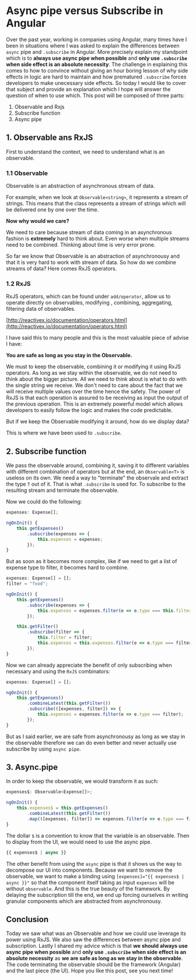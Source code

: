 # Async pipe versus Subscribe in Angular

Over the past year, working in companies using Angular, many times have I been in situations where I was asked to explain the differences between `async` pipe and `.subscribe` in Angular. 
More precisely explain my standpoint which is to __always use async pipe when possible__ and __only use `.subscribe` when side effect is an absolute necessity__.
The challenge in explaining this comes to how to convince without giving an hour boring lesson of why side effects in logic are hard to maintain and how prematured `.subscribe` forces developers to make unecessary side effects.
So today I would like to cover that subject and provide an explanation which I hope will answer the question of when to use which. This post will be composed of three parts:

1. Observable and Rxjs
2. Subscribe function
3. Async pipe

## 1. Observable ans RxJS

First to understand the context, we need to understand what is an observable.

### 1.1 Observable

Observable is an abstraction of asynchronous stream of data.

For example, when we look at `Observable<string>`, it represents a stream of strings. This means that the class represents a stream of strings which will be delivered one by one over the time.

__Now why would we care?__

We need to care because stream of data coming in an asynchronous fashion is __extremely__ hard to think about. Even worse when multiple streams need to be combined. Thinking about time is very error prone.

So far we know that Observable is an abstraction of asynchronousy and that it is very hard to work with stream of data. So how do we combine streams of data? Here comes RxJS operators.

### 1.2 RxJS

RxJS operators, which can be found under `add/operator`, allow us to operate directly on observables, modifying , combining, aggregating, filtering data of observables.

[http://reactivex.io/documentation/operators.html](http://reactivex.io/documentation/operators.html)

I have said this to many people and this is the most valuable piece of advise I have:

__You are safe as long as you stay in the Observable.__

We must to keep the observable, combining it or modifying it using RxJS operators. As long as we stay within the observable, we do not need to think about the bigger picture. All we need to think about is what to do with the single string we receive. We don't need to care about the fact that we will receive multiple values over the time hence the safety. The power of RxJS is that each operation is assured to be receiving as input the output of the previous operation. This is an extremely powerful model which allows developers to easily follow the logic and makes the code predictable.

But if we keep the Observable modifying it around, how do we display data?

This is where we have been used to `.subscribe`.

## 2. Subscribe function

We pass the observable around, combining it, saving it to different variables with different combination of operators but at the end, an `Observable<T>` is useless on its own. We need a way to "terminate" the observale and extract the type `T` out of it. That is what `.subscribe` is used for. To subscribe to the resulting stream and terminate the observable.

Now we could do the following:

```ts
expenses: Expense[];

ngOnInit() {
    this.getExpenses()
        .subscribe(expenses => {
            this.expenses = expenses;
        });
}
```

But as soon as it becomes more complex, like if we need to get a list of expense type to filter, it becomes hard to combine.

```ts
expenses: Expense[] = [];
filter = "food";

ngOnInit() {
    this.getExpenses()
        .subscribe(expenses => {
            this.expenses = expenses.filter(e => e.type === this.filter);
        });

    this.getFilter()
        .subscribe(filter => {
            this.filter = filter;
            this.expenses = this.expenses.filter(e => e.type === filter);
        });
}
```

Now we can already appreciate the benefit of only subscribing when necessary and using the `RxJS` combinators:

```ts
expenses: Expense[] = [];

ngOnInit() {
    this.getExpenses()
        .combineLatest(this.getFilter())
        .subscribe(([expenses, filter]) => {
            this.expenses = expenses.filter(e => e.type === filter);
        });
}
```

But as I said earlier, we are safe from asynchronousy as long as we stay in the observable therefore we can do even better and never actually use subscribe by using `async pipe`.

## 3. Async.pipe

In order to keep the observable, we would transform it as such:

```ts
expenses$: Observable<Expense[]>;

ngOnInit() {
    this.expenses$ = this.getExpenses()
        .combineLatest(this.getFilter())
        .map(([expenses, filter]) => expenses.filter(e => e.type === filter));
}
```

The dollar `$` is a convention to know that the variable is an observable. Then to display from the UI, we would need to use the async pipe.

```ts
{{ expenses$ | async }}
```

The other benefit from using the `async` pipe is that it shows us the way to decompose our UI into components. Because we want to remove the observable, we want to make a binding using `[expenses]="{{ expenses$ | async }}"` so that the component itself taking as input `expenses` will be without `observable`. And this is the true beauty of the framework. By delaying the subscription till the end, we end up forcing ourselves in writing granular components which are abstracted from asynchronousy.

## Conclusion

Today we saw what was an Observable and how we could use leverage its power using RxJS. We also saw the differences between async pipe and subscription. Lastly I shared my advice which is that __we should always use async pipe when possible__ and __only use `.subscribe` when side effect is an absolute necessity__ as __we are safe as long as we stay in the observable__. The code terminating the observable should be the framework (Angular) and the last piece (the UI). Hope you like this post, see you next time!